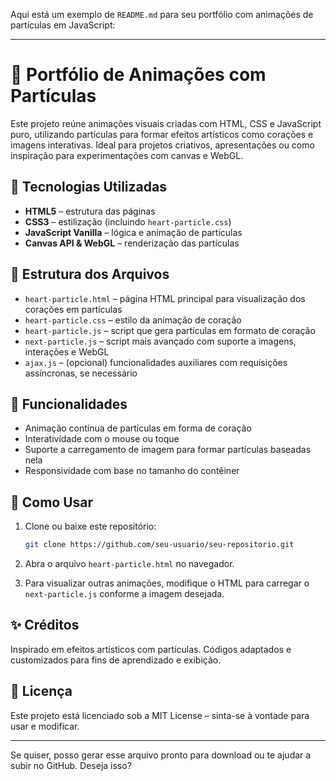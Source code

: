 Aqui está um exemplo de `README.md` para seu portfólio com animações de partículas em JavaScript:

---

# 💖 Portfólio de Animações com Partículas

Este projeto reúne animações visuais criadas com HTML, CSS e JavaScript puro, utilizando partículas para formar efeitos artísticos como corações e imagens interativas. Ideal para projetos criativos, apresentações ou como inspiração para experimentações com canvas e WebGL.

## 🔧 Tecnologias Utilizadas

* **HTML5** – estrutura das páginas
* **CSS3** – estilização (incluindo `heart-particle.css`)
* **JavaScript Vanilla** – lógica e animação de partículas
* **Canvas API & WebGL** – renderização das partículas

## 📁 Estrutura dos Arquivos

* `heart-particle.html` – página HTML principal para visualização dos corações em partículas
* `heart-particle.css` – estilo da animação de coração
* `heart-particle.js` – script que gera partículas em formato de coração
* `next-particle.js` – script mais avançado com suporte a imagens, interações e WebGL
* `ajax.js` – (opcional) funcionalidades auxiliares com requisições assíncronas, se necessário

## 🎯 Funcionalidades

* Animação contínua de partículas em forma de coração
* Interatividade com o mouse ou toque
* Suporte a carregamento de imagem para formar partículas baseadas nela
* Responsividade com base no tamanho do contêiner

## 🚀 Como Usar

1. Clone ou baixe este repositório:

   ```bash
   git clone https://github.com/seu-usuario/seu-repositorio.git
   ```
2. Abra o arquivo `heart-particle.html` no navegador.
3. Para visualizar outras animações, modifique o HTML para carregar o `next-particle.js` conforme a imagem desejada.


## ✨ Créditos

Inspirado em efeitos artísticos com partículas. Códigos adaptados e customizados para fins de aprendizado e exibição.

## 📄 Licença

Este projeto está licenciado sob a MIT License – sinta-se à vontade para usar e modificar.

---

Se quiser, posso gerar esse arquivo pronto para download ou te ajudar a subir no GitHub. Deseja isso?
